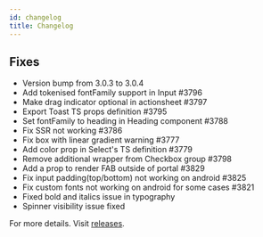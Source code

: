 ```yaml
---
id: changelog
title: Changelog
---
```


## Fixes

- Version bump from 3.0.3 to 3.0.4
- Add tokenised fontFamily support in Input #3796
- Make drag indicator optional in actionsheet #3797
- Export Toast TS props definition #3795
- Set fontFamily to heading in Heading component #3788
- Fix SSR not working #3786
- Fix box with linear gradient warning #3777
- Add color prop in Select's TS definition #3779
- Remove additional wrapper from Checkbox group #3798
- Add a prop to render FAB outside of portal #3829
- Fix input padding(top/bottom) not working on android #3825
- Fix custom fonts not working on android for some cases #3821
- Fixed bold and italics issue in typography
- Spinner visibility issue fixed

For more details. Visit [releases](https://github.com/GeekyAnts/NativeBase/releases/tag/v3.0.4).
